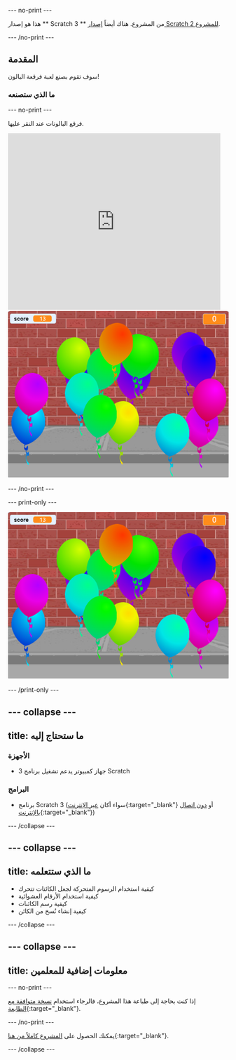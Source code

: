 --- no-print ---

هذا هو إصدار ** Scratch 3 ** من المشروع. هناك أيضاً [ إصدار Scratch 2 للمشروع](https://projects.raspberrypi.org/en/projects/balloons-scratch2).

--- /no-print ---

## المقدمة

سوف تقوم بصنع لعبة فرقعة البالون!


### ما الذي ستصنعه

--- no-print ---

فرقع البالونات عند النقر عليها.

<div class="scratch-preview">
  <iframe allowtransparency="true" width="485" height="402" src="https://scratch.mit.edu/projects/embed/299206746/?autostart=false" frameborder="0" scrolling="no"></iframe>
  <img src="images/balloons-final.png">
</div>

--- /no-print ---

--- print-only ---

![المشروع كامل](images/balloons-final.png)

--- /print-only ---

--- collapse ---
---
title: ما ستحتاج إليه
---

### الأجهزة

+ جهاز كمبيوتر يدعم تشغيل برنامج 3 Scratch

### البرامج

+ برنامج Scratch 3 (سواء أكان [عبر الإنترنت](http://rpf.io/scratchon){:target="_blank"} أو [دون اتصال بالإنترنت](http://rpf.io/scratchoff){:target="_blank"})

--- /collapse ---

--- collapse ---
---
title: ما الذي ستتعلمه
---

- كيفية استخدام الرسوم المتحركة لجعل الكائنات تتحرك
- كيفية استخدام الأرقام العشوائية
- كيفية رسم الكائنات
- كيفية إنشاء نُسخ من الكائن

--- /collapse ---

--- collapse ---
---
title: معلومات إضافية للمعلمين
---

--- no-print ---

إذا كنت بحاجة إلى طباعة هذا المشروع، فالرجاء استخدام [نسخة متوافقة مع الطابعة](https://projects.raspberrypi.org/en/projects/balloons/print){:target="_blank"}.

--- /no-print ---

يمكنك الحصول على [المشروع كاملاً من هنا](http://rpf.io/p/en/balloons-get){:target="_blank"}.

--- /collapse ---

